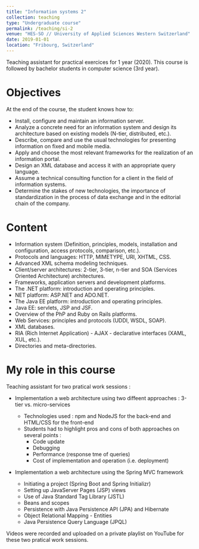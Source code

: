 ```yaml
---
title: "Information systems 2"
collection: teaching
type: "Undergraduate course"
permalink: /teaching/si-2
venue: "HES-SO // University of Applied Sciences Western Switzerland"
date: 2019-01-01
location: "Fribourg, Switzerland"
---
```


Teaching assistant for practical exercices for 1 year (2020).
This course is followed by bachelor students in computer science (3rd year).


Objectives
======


At the end of the course, the student knows how to:

* Install, configure and maintain an information server.
* Analyze a concrete need for an information system and design its architecture based on existing models (N-tier, distributed, etc.).
* Describe, compare and use the usual technologies for presenting information on fixed and mobile media.
* Apply and choose the most relevant frameworks for the realization of an information portal.
* Design an XML database and access it with an appropriate query language.
* Assume a technical consulting function for a client in the field of information systems.
* Determine the stakes of new technologies, the importance of standardization in the process of data exchange and in the editorial chain of the company.

Content
======

* Information system (Definition, principles, models, installation and configuration, access protocols, comparison, etc.).
* Protocols and languages: HTTP, MIMETYPE, URI, XHTML, CSS.
* Advanced XML schema modeling techniques.
* Client/server architectures: 2-tier, 3-tier, n-tier and SOA (Services Oriented Architecture) architectures.
* Frameworks, application servers and development platforms.
* The .NET platform: introduction and operating principles.
* NET platform: ASP.NET and ADO.NET.
* The Java EE platform: introduction and operating principles.
* Java EE: servlets, JSP and JSF.
* Overview of the PhP and Ruby on Rails platforms.
* Web Services: principles and protocols (UDDI, WSDL, SOAP).
* XML databases.
* RIA (Rich Internet Application) - AJAX - declarative interfaces (XAML, XUL, etc.).
* Directories and meta-directories.

My role in this course
======

Teaching assistant for two pratical work sessions :

* Implementation a web architecture using two diffeent approaches : 3-tier vs. micro-services
	* Technologies used : npm and NodeJS for the back-end and HTML/CSS for the front-end
	* Students had to highlight pros and cons of both approaches on several points :
		* Code update
		* Debugging
		* Performance (response tme of queries)
		* Cost of implementation and operation (i.e. deployment)

* Implementation a web architecture using the Spring MVC framework
	* Initiating a project (Spring Boot and Spring Initializr)
	* Setting up JavaServer Pages (JSP) views
	* Use of Java Standard Tag Library (JSTL)
	* Beans and scopes
	* Persistence with Java Persistence API (JPA) and Hibernate
	* Object Relational Mapping - Entities
	* Java Persistence Query Language (JPQL)

Videos were recorded and uploaded on a private playlist on YouTube for these two pratical work sessions.